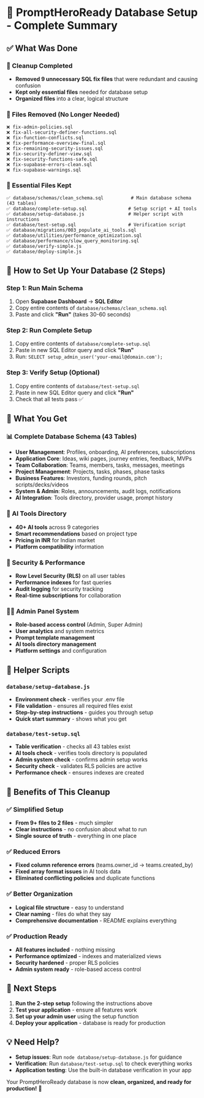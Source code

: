 # 🎯 PromptHeroReady Database Setup - Complete Summary

## ✅ What Was Done

### 🧹 Cleanup Completed
- **Removed 9 unnecessary SQL fix files** that were redundant and causing confusion
- **Kept only essential files** needed for database setup
- **Organized files** into a clear, logical structure

### 📁 Files Removed (No Longer Needed)
```
❌ fix-admin-policies.sql
❌ fix-all-security-definer-functions.sql  
❌ fix-function-conflicts.sql
❌ fix-performance-overview-final.sql
❌ fix-remaining-security-issues.sql
❌ fix-security-definer-view.sql
❌ fix-security-functions-safe.sql
❌ fix-supabase-errors-clean.sql
❌ fix-supabase-warnings.sql
```

### 📁 Essential Files Kept
```
✅ database/schemas/clean_schema.sql          # Main database schema (43 tables)
✅ database/complete-setup.sql               # Setup script + AI tools
✅ database/setup-database.js                # Helper script with instructions
✅ database/test-setup.sql                   # Verification script
✅ database/migrations/003_populate_ai_tools.sql
✅ database/utilities/performance_optimization.sql
✅ database/performance/slow_query_monitoring.sql
✅ database/verify-simple.js
✅ database/deploy-simple.js
```

## 🚀 How to Set Up Your Database (2 Steps)

### Step 1: Run Main Schema
1. Open **Supabase Dashboard** → **SQL Editor**
2. Copy entire contents of `database/schemas/clean_schema.sql`
3. Paste and click **"Run"** (takes 30-60 seconds)

### Step 2: Run Complete Setup
1. Copy entire contents of `database/complete-setup.sql`
2. Paste in new SQL Editor query and click **"Run"**
3. Run: `SELECT setup_admin_user('your-email@domain.com');`

### Step 3: Verify Setup (Optional)
1. Copy entire contents of `database/test-setup.sql`
2. Paste in new SQL Editor query and click **"Run"**
3. Check that all tests pass ✅

## 🎯 What You Get

### 📊 Complete Database Schema (43 Tables)
- **User Management**: Profiles, onboarding, AI preferences, subscriptions
- **Application Core**: Ideas, wiki pages, journey entries, feedback, MVPs
- **Team Collaboration**: Teams, members, tasks, messages, meetings
- **Project Management**: Projects, tasks, phases, phase tasks
- **Business Features**: Investors, funding rounds, pitch scripts/decks/videos
- **System & Admin**: Roles, announcements, audit logs, notifications
- **AI Integration**: Tools directory, provider usage, prompt history

### 🤖 AI Tools Directory
- **40+ AI tools** across 9 categories
- **Smart recommendations** based on project type
- **Pricing in INR** for Indian market
- **Platform compatibility** information

### 🔐 Security & Performance
- **Row Level Security (RLS)** on all user tables
- **Performance indexes** for fast queries
- **Audit logging** for security tracking
- **Real-time subscriptions** for collaboration

### 👨‍💼 Admin Panel System
- **Role-based access control** (Admin, Super Admin)
- **User analytics** and system metrics
- **Prompt template management**
- **AI tools directory management**
- **Platform settings** and configuration

## 🔧 Helper Scripts

### `database/setup-database.js`
- **Environment check** - verifies your .env file
- **File validation** - ensures all required files exist
- **Step-by-step instructions** - guides you through setup
- **Quick start summary** - shows what you get

### `database/test-setup.sql`
- **Table verification** - checks all 43 tables exist
- **AI tools check** - verifies tools directory is populated
- **Admin system check** - confirms admin setup works
- **Security check** - validates RLS policies are active
- **Performance check** - ensures indexes are created

## 🎉 Benefits of This Cleanup

### ✅ Simplified Setup
- **From 9+ files to 2 files** - much simpler
- **Clear instructions** - no confusion about what to run
- **Single source of truth** - everything in one place

### ✅ Reduced Errors
- **Fixed column reference errors** (teams.owner_id → teams.created_by)
- **Fixed array format issues** in AI tools data
- **Eliminated conflicting policies** and duplicate functions

### ✅ Better Organization
- **Logical file structure** - easy to understand
- **Clear naming** - files do what they say
- **Comprehensive documentation** - README explains everything

### ✅ Production Ready
- **All features included** - nothing missing
- **Performance optimized** - indexes and materialized views
- **Security hardened** - proper RLS policies
- **Admin system ready** - role-based access control

## 🚀 Next Steps

1. **Run the 2-step setup** following the instructions above
2. **Test your application** - ensure all features work
3. **Set up your admin user** using the setup function
4. **Deploy your application** - database is ready for production

## 💡 Need Help?

- **Setup issues**: Run `node database/setup-database.js` for guidance
- **Verification**: Run `database/test-setup.sql` to check everything works
- **Application testing**: Use the built-in database verification in your app

Your PromptHeroReady database is now **clean, organized, and ready for production!** 🎉
